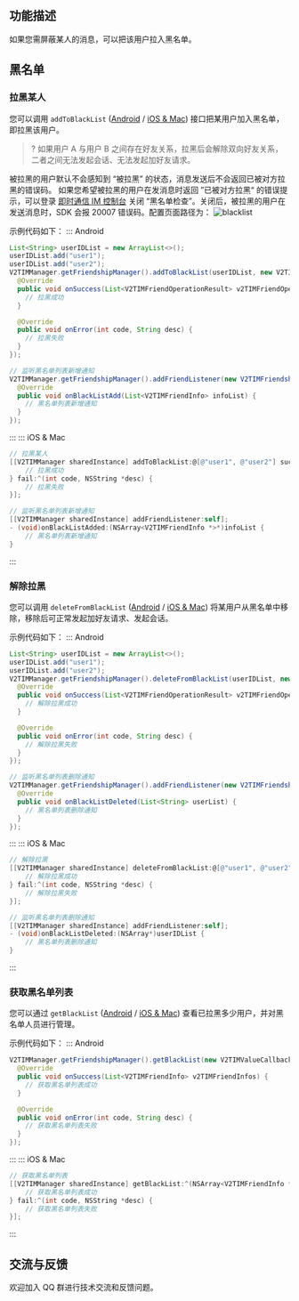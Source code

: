 ## 功能描述
如果您需屏蔽某人的消息，可以把该用户拉入黑名单。

## 黑名单
### 拉黑某人
您可以调用 `addToBlackList` ([Android](https://im.sdk.qcloud.com/doc/zh-cn/classcom_1_1tencent_1_1imsdk_1_1v2_1_1V2TIMFriendshipManager.html#a8804c7f47000bf1c26aa6ab744a53456) / [iOS & Mac](https://im.sdk.qcloud.com/doc/zh-cn/categoryV2TIMManager_07Friendship_08.html#a67d998da5085b5004bb6aa8d4322022c)) 接口把某用户加入黑名单，即拉黑该用户。

> ? 如果用户 A 与用户 B 之间存在好友关系，拉黑后会解除双向好友关系，二者之间无法发起会话、无法发起加好友请求。

被拉黑的用户默认不会感知到 “被拉黑” 的状态，消息发送后不会返回已被对方拉黑的错误码。
如果您希望被拉黑的用户在发消息时返回 ”已被对方拉黑“ 的错误提示，可以登录 [即时通信 IM 控制台](https://console.cloud.tencent.com/im) 关闭 “黑名单检查”。关闭后，被拉黑的用户在发送消息时，SDK 会报 20007 错误码。配置页面路径为：
![blacklist](https://qcloudimg.tencent-cloud.cn/raw/a99f47eaa0f51dbb239af2222e8a4e6f.jpg)

示例代码如下：
<dx-tabs>
::: Android
```java
List<String> userIDList = new ArrayList<>();
userIDList.add("user1");
userIDList.add("user2");
V2TIMManager.getFriendshipManager().addToBlackList(userIDList, new V2TIMValueCallback<List<V2TIMFriendOperationResult>>() {
  @Override
  public void onSuccess(List<V2TIMFriendOperationResult> v2TIMFriendOperationResults) {
    // 拉黑成功
  }

  @Override
  public void onError(int code, String desc) {
    // 拉黑失败
  }
});

// 监听黑名单列表新增通知
V2TIMManager.getFriendshipManager().addFriendListener(new V2TIMFriendshipListener() {
  @Override
  public void onBlackListAdd(List<V2TIMFriendInfo> infoList) {
    // 黑名单列表新增通知
  }
});
```
:::
::: iOS & Mac
```objectivec
// 拉黑某人
[[V2TIMManager sharedInstance] addToBlackList:@[@"user1", @"user2"] succ:^(NSArray<V2TIMFriendOperationResult *> *resultList) {
    // 拉黑成功
} fail:^(int code, NSString *desc) {
    // 拉黑失败
}];

// 监听黑名单列表新增通知
[[V2TIMManager sharedInstance] addFriendListener:self];
- (void)onBlackListAdded:(NSArray<V2TIMFriendInfo *>*)infoList {
    // 黑名单列表新增通知
}
```
:::
</dx-tabs>

### 解除拉黑
您可以调用 `deleteFromBlackList` ([Android](https://im.sdk.qcloud.com/doc/zh-cn/classcom_1_1tencent_1_1imsdk_1_1v2_1_1V2TIMFriendshipManager.html#a3dcd8f1c70dceafa94ab48796c2f26aa) / [iOS & Mac](https://im.sdk.qcloud.com/doc/zh-cn/categoryV2TIMManager_07Friendship_08.html#aa7e69a67185eaca658ba429cf6309a5f)) 将某用户从黑名单中移除，移除后可正常发起加好友请求、发起会话。

示例代码如下：
<dx-tabs>
::: Android
```java
List<String> userIDList = new ArrayList<>();
userIDList.add("user1");
userIDList.add("user2");
V2TIMManager.getFriendshipManager().deleteFromBlackList(userIDList, new V2TIMValueCallback<List<V2TIMFriendOperationResult>>() {
  @Override
  public void onSuccess(List<V2TIMFriendOperationResult> v2TIMFriendOperationResults) {
    // 解除拉黑成功
  }

  @Override
  public void onError(int code, String desc) {
    // 解除拉黑失败
  }
});

// 监听黑名单列表删除通知
V2TIMManager.getFriendshipManager().addFriendListener(new V2TIMFriendshipListener() {
  @Override
  public void onBlackListDeleted(List<String> userList) {
    // 黑名单列表删除通知
  }
});
```
:::
::: iOS & Mac
```objectivec
// 解除拉黑
[[V2TIMManager sharedInstance] deleteFromBlackList:@[@"user1", @"user2"] succ:^(NSArray<V2TIMFriendOperationResult *> *resultList) {
    // 解除拉黑成功
} fail:^(int code, NSString *desc) {
    // 解除拉黑失败
}];

// 监听黑名单列表删除通知
[[V2TIMManager sharedInstance] addFriendListener:self];
- (void)onBlackListDeleted:(NSArray*)userIDList {
    // 黑名单列表删除通知
}

```
:::
</dx-tabs>

### 获取黑名单列表
您可以通过 `getBlackList` ([Android](https://im.sdk.qcloud.com/doc/zh-cn/classcom_1_1tencent_1_1imsdk_1_1v2_1_1V2TIMFriendshipManager.html#a6269df2d96c910648ab2f0c43e1931c6) / [iOS & Mac](https://im.sdk.qcloud.com/doc/zh-cn/categoryV2TIMManager_07Friendship_08.html#a0d854d64c8ae936014a8424d55508fa3)) 查看已拉黑多少用户，并对黑名单人员进行管理。

示例代码如下：
<dx-tabs>
::: Android
```java
V2TIMManager.getFriendshipManager().getBlackList(new V2TIMValueCallback<List<V2TIMFriendInfo>>() {
  @Override
  public void onSuccess(List<V2TIMFriendInfo> v2TIMFriendInfos) {
    // 获取黑名单列表成功
  }

  @Override
  public void onError(int code, String desc) {
    // 获取黑名单列表失败
  }
});
```
:::
::: iOS & Mac
```objectivec
// 获取黑名单列表
[[V2TIMManager sharedInstance] getBlackList:^(NSArray<V2TIMFriendInfo *> *infoList) {
    // 获取黑名单列表成功
} fail:^(int code, NSString *desc) {
    // 获取黑名单列表失败
}];
```
:::
</dx-tabs>

## 交流与反馈
欢迎加入 QQ 群进行技术交流和反馈问题。
<img src="https://qcloudimg.tencent-cloud.cn/raw/960ce9d76ea2cebffcb7629741279b90.png" alt="" style="zoom:50%;" />
